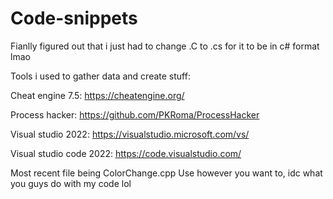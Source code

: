 # Code-snippets
Fianlly figured out that i just had to change .C to .cs for it to be in c# format lmao

Tools i used to gather data and create stuff:

Cheat engine 7.5: https://cheatengine.org/

Process hacker: https://github.com/PKRoma/ProcessHacker

Visual studio 2022: https://visualstudio.microsoft.com/vs/

Visual studio code 2022: https://code.visualstudio.com/

Most recent file being ColorChange.cpp
Use however you want to, idc what you guys do with my code lol
